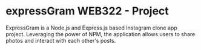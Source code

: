 # expressGram WEB322 - Project
ExpressGram is a Node.js and Express.js based Instagram clone app project. 
Leveraging the power of NPM, the application allows users to share photos and interact with each other's posts.
